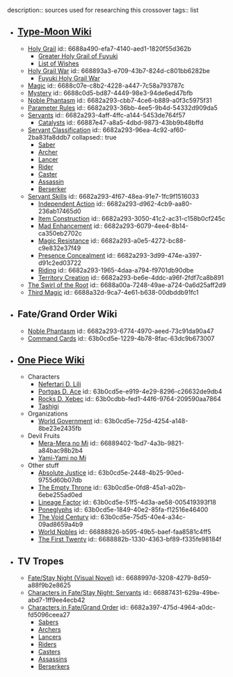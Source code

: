 description:: sources used for researching this crossover
tags:: list

- ## [Type-Moon Wiki](https://typemoon.fandom.com/wiki/TYPE-MOON_Wiki)
	- [Holy Grail](https://typemoon.fandom.com/wiki/Holy_Grail)
	  id:: 6688a490-efa7-4140-aed1-1820f55d362b
		- [Greater Holy Grail of Fuyuki](https://typemoon.fandom.com/wiki/Greater_Holy_Grail_of_Fuyuki)
		- [List of Wishes](https://typemoon.fandom.com/wiki/Holy_Grail#List_of_wishes)
	- [Holy Grail War](https://typemoon.fandom.com/wiki/Holy_Grail_War)
	  id:: 668893a3-e709-43b7-824d-c801bb6282be
		- [Fuyuki Holy Grail War](https://typemoon.fandom.com/wiki/Fuyuki_Holy_Grail_War)
	- [Magic](https://typemoon.fandom.com/wiki/Magic)
	  id:: 6688c07e-c8b2-4228-a447-7c58a793787c
	- [Mystery](https://typemoon.fandom.com/wiki/Mystery)
	  id:: 6688c0d5-bd87-4449-98e3-94de6ed47bfb
	- [Noble Phantasm](https://typemoon.fandom.com/wiki/Noble_Phantasm)
	  id:: 6682a293-cbb7-4ce6-b889-a0f3c5975f31
	- [Parameter Rules](https://typemoon.fandom.com/wiki/Parameter_Rules)
	  id:: 6682a293-36bb-4ee5-9b4d-54332d909da5
	- [Servants](https://typemoon.fandom.com/wiki/Servant)
	  id:: 6682a293-4aff-4ffc-a144-5453de764f57
		- [Catalysts](https://typemoon.fandom.com/wiki/Servant#Catalyst)
		  id:: 66887e47-a8a5-4dbd-9873-43bb9b48bffd
	- [Servant Classification](https://typemoon.fandom.com/wiki/Servant#Classification)
	  id:: 6682a293-96ea-4c92-af60-2ba83fa8ddb7
	  collapsed:: true
		- [Saber](https://typemoon.fandom.com/wiki/Saber)
		- [Archer](https://typemoon.fandom.com/wiki/Archer)
		- [Lancer](https://typemoon.fandom.com/wiki/Lancer)
		- [Rider](https://typemoon.fandom.com/wiki/Rider)
		- [Caster](https://typemoon.fandom.com/wiki/Caster)
		- [Assassin](https://typemoon.fandom.com/wiki/Assassin)
		- [Berserker](https://typemoon.fandom.com/wiki/Berserker)
	- [Servant Skills](https://typemoon.fandom.com/wiki/Skill)
	  id:: 6682a293-4f67-48ea-91e7-1fc9f1516033
		- [Independent Action](https://typemoon.fandom.com/wiki/Independent_Action)
		  id:: 6682a293-d962-4cb9-aa80-236ab17465d0
		- [Item Construction](https://typemoon.fandom.com/wiki/Item_Construction)
		  id:: 6682a293-3050-41c2-ac31-c158b0cf245c
		- [Mad Enhancement](https://typemoon.fandom.com/wiki/Mad_Enhancement)
		  id:: 6682a293-6079-4ee4-8b14-ca350eb2702c
		- [Magic Resistance](https://typemoon.fandom.com/wiki/Magic_Resistance)
		  id:: 6682a293-a0e5-4272-bc88-c9e832e37f49
		- [Presence Concealment](https://typemoon.fandom.com/wiki/Presence_Concealment)
		  id:: 6682a293-3d99-474e-a397-d91c2ed03722
		- [Riding](https://typemoon.fandom.com/wiki/Riding)
		  id:: 6682a293-1965-4daa-a794-f9701db90dbe
		- [Territory Creation](https://typemoon.fandom.com/wiki/Territory_Creation)
		  id:: 6682a293-be6e-4ddc-a96f-2fdf7ca8b891
	- [The Swirl of the Root](https://typemoon.fandom.com/wiki/Swirl_of_the_Root)
	  id:: 6688a00a-7248-49ae-a724-0a6d25aff2d9
	- [Third Magic](https://typemoon.fandom.com/wiki/Third_Magic)
	  id:: 6688a32d-9ca7-4e61-b638-00dbddb91fc1
- ## Fate/Grand Order Wiki
	- [Noble Phantasm](https://fategrandorder.fandom.com/wiki/Noble_Phantasm)
	  id:: 6682a293-6774-4970-aeed-73c91da90a47
	- [Command Cards](https://fategrandorder.fandom.com/wiki/Command_Cards)
	  id:: 63b0cd5e-1229-4b78-8fac-63dc9b673007
- ## [One Piece Wiki](https://onepiece.fandom.com/wiki/One_Piece_Wiki)
	- Characters
		- [Nefertari D. Lili](https://onepiece.fandom.com/wiki/Nefertari_D._Lili)
		- [Portgas D. Ace](https://onepiece.fandom.com/wiki/Portgas_D._Ace)
		  id:: 63b0cd5e-e919-4e29-8296-c26632de9db4
		- [Rocks D. Xebec](https://onepiece.fandom.com/wiki/Rocks_D._Xebec)
		  id:: 63b0cdbb-fed1-44f6-9764-209590aa7864
		- [Tashigi](https://onepiece.fandom.com/wiki/Tashigi)
	- Organizations
		- [World Government](https://onepiece.fandom.com/wiki/World_Government)
		  id:: 63b0cd5e-725d-4254-a148-8be23e2435fb
	- Devil Fruits
		- [Mera-Mera no Mi](https://onepiece.fandom.com/wiki/Mera_Mera_no_Mi)
		  id:: 66889402-1bd7-4a3b-9821-a84bac98b2b4
		- [Yami-Yami no Mi](https://onepiece.fandom.com/wiki/Yami_Yami_no_Mi)
	- Other stuff
		- [Absolute Justice](https://onepiece.fandom.com/wiki/Justice#Absolute_Justice)
		  id:: 63b0cd5e-2448-4b25-90ed-9755d60b07db
		- [The Empty Throne](https://onepiece.fandom.com/wiki/Empty_Throne)
		  id:: 63b0cd5e-0fd8-45a1-a02b-6ebe255ad0ed
		- [Lineage Factor](https://onepiece.fandom.com/wiki/Lineage_Factor)
		  id:: 63b0cd5e-51f5-4d3a-ae58-005419393f18
		- [Poneglyphs](https://onepiece.fandom.com/wiki/Poneglyph)
		  id:: 63b0cd5e-1849-40e2-85fa-f12516e46400
		- [The Void Century](https://onepiece.fandom.com/wiki/Void_Century)
		  id:: 63b0cd5e-75d5-40e4-a34c-09ad8659a4b9
		- [World Nobles](https://onepiece.fandom.com/wiki/World_Noble)
		  id:: 66888826-b595-49b5-baef-faa8581c4ff5
		- [The First Twenty](https://onepiece.fandom.com/wiki/First_Twenty)
		  id:: 6688882b-1330-4363-bf89-f335fe98184f
- ## TV Tropes
	- [Fate/Stay Night (Visual Novel)](https://tvtropes.org/pmwiki/pmwiki.php/VisualNovel/FateStayNight)
	  id:: 6688997d-3208-4279-8d59-a88f9b2e8625
	- [Characters in Fate/Stay Night: Servants](https://tvtropes.org/pmwiki/pmwiki.php/Characters/FateStayNightServants)
	  id:: 66887431-629a-49be-abd7-1ff9ee4ecb42
	- [Characters in Fate/Grand Order](https://tvtropes.org/pmwiki/pmwiki.php/Characters/FateGrandOrder)
	  id:: 6682a397-475d-4964-a0dc-fd5096ceea27
		- [Sabers](https://tvtropes.org/pmwiki/pmwiki.php/Characters/FateGrandOrderSabers)
		- [Archers](https://tvtropes.org/pmwiki/pmwiki.php/Characters/FateGrandOrderArchers)
		- [Lancers](https://tvtropes.org/pmwiki/pmwiki.php/Characters/FateGrandOrderLancers)
		- [Riders](https://tvtropes.org/pmwiki/pmwiki.php/Characters/FateGrandOrderRiders)
		- [Casters](https://tvtropes.org/pmwiki/pmwiki.php/Characters/FateGrandOrderCasters)
		- [Assassins](https://tvtropes.org/pmwiki/pmwiki.php/Characters/FateGrandOrderAssassins)
		- [Berserkers](https://tvtropes.org/pmwiki/pmwiki.php/Characters/FateGrandOrderBerserkers)